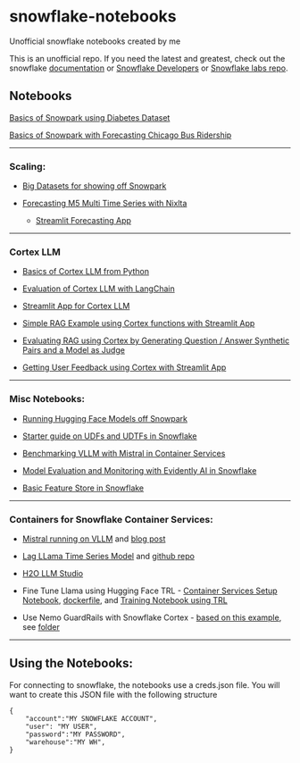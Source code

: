 # snowflake-notebooks
Unofficial snowflake notebooks created by me

This is an unofficial repo. If you need the latest and greatest, check out the snowflake [documentation](https://docs.snowflake.com/) or [Snowflake Developers](https://developers.snowflake.com/) or [Snowflake labs repo](https://github.com/Snowflake-Labs/).

## Notebooks

[Basics of Snowpark using Diabetes Dataset](SnowPark_Basics_Diabetes/Snowpark_For_Python_ML_Diabetes.ipynb)

[Basics of Snowpark with Forecasting Chicago Bus Ridership](Forecasting_ChicagoBus/Snowpark_Forecasting_Bus.ipynb)
  
---
### Scaling:

- [Big Datasets for showing off Snowpark](BigData_Demo/xgboost_tpcds.ipynb) 

- [Forecasting M5 Multi Time Series with Nixlta](TimeSeries_M5/Forecasting_M5.ipynb)

  - [Streamlit Forecasting App](TimeSeries_M5/TS_byseries_streamlit.ipynb)

--- 
### Cortex LLM  
- [Basics of Cortex LLM from Python](Cortex_LLM/Cortex_LLM_Python.ipynb)  

- [Evaluation of Cortex LLM with LangChain](Cortex_LLM/Cortex_LangChain.ipynb)

- [Streamlit App for Cortex LLM](Cortex_LLM/Streamlit_Cortex_LLM.ipynb)  

- [Simple RAG Example using Cortex functions with Streamlit App](RAG_Example/End-to-end_RAG_Snowflake.ipynb)

- [Evaluating RAG using Cortex by Generating Question / Answer Synthetic Pairs and a Model as Judge](Cortex_LLM/Cortex_RAG_Eval.ipynb)

- [Getting User Feedback using Cortex with Streamlit App](Cortex_LLM/Streamlit_Cortex_Evaluation_LLM.ipynb)


---
### Misc Notebooks:

- [Running Hugging Face Models off Snowpark](Snowpark_HuggingFace.ipynb)

- [Starter guide on UDFs and UDTFs in Snowflake](UDF_UDTF_Examples.ipynb)

- [Benchmarking VLLM with Mistral in Container Services](VLLM_benchmark_Mistral.ipynb)

- [Model Evaluation and Monitoring with Evidently AI in Snowflake](SnowPark_Basics_Diabetes/Diabetes_Evidently.ipynb)

- [Basic Feature Store in Snowflake](FeatureStore/Basic_Feature_Demo.ipynb)

---
### Containers for Snowflake Container Services:

- [Mistral running on VLLM](Containers/Mistral_VLLM) and [blog post](https://medium.com/snowflake/generating-product-descriptions-with-mistral-7b-instruct-v0-2-with-vllm-serving-3fe7110b048b)

- [Lag LLama Time Series Model](Containers/LagLlama) and [github repo](https://github.com/rajshah4/Lagllama_demo)

- [H2O LLM Studio](Containers/H2O_LLM_Studio)

- Fine Tune Llama using Hugging Face TRL - [Container Services Setup Notebook](Containers/Container_setup_finetuneTRL.ipynb), [dockerfile](Containers/FineTuneTRL), and [Training Notebook using TRL](Containers/FineTuneTRL/LLamaTrain.ipynb)

- Use Nemo GuardRails with Snowflake Cortex - [based on this example](https://github.com/Snowflake-Labs/sf-samples/tree/cortex-nemoguardrails/samples/cortex-nemoguardrails), see [folder](Containers/NemoGuard)

---

## Using the Notebooks:  

For connecting to snowflake, the notebooks use a creds.json file.  You will want to create this JSON file with the following structure
```
{
    "account":"MY SNOWFLAKE ACCOUNT",
    "user": "MY USER",
    "password":"MY PASSWORD",
    "warehouse":"MY WH",
}
```